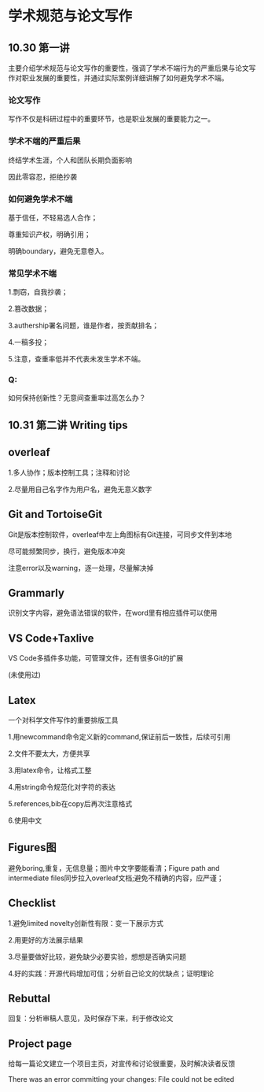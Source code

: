 学术规范与论文写作
=
## 10.30 第一讲
主要介绍学术规范与论文写作的重要性，强调了学术不端行为的严重后果与论文写作对职业发展的重要性，并通过实际案例详细讲解了如何避免学术不端。
### 论文写作

写作不仅是科研过程中的重要环节，也是职业发展的重要能力之一。

### 学术不端的严重后果

终结学术生涯，个人和团队长期负面影响

因此零容忍，拒绝抄袭

### 如何避免学术不端

基于信任，不轻易选人合作；

尊重知识产权，明确引用；

明确boundary，避免无意卷入。

### 常见学术不端

1.剽窃，自我抄袭；

2.篡改数据；

3.authership署名问题，谁是作者，按贡献排名；

4.一稿多投；

5.注意，查重率低并不代表未发生学术不端。

### Q:
如何保持创新性？无意间查重率过高怎么办？

## 10.31 第二讲 Writing tips
## overleaf
1.多人协作；版本控制工具；注释和讨论

2.尽量用自己名字作为用户名，避免无意义数字

## Git and TortoiseGit

Git是版本控制软件，overleaf中左上角图标有Git连接，可同步文件到本地

尽可能频繁同步，换行，避免版本冲突

注意error以及warning，逐一处理，尽量解决掉

## Grammarly
识别文字内容，避免语法错误的软件，在word里有相应插件可以使用

## VS Code+Taxlive
VS Code多插件多功能，可管理文件，还有很多Git的扩展

(未使用过)
## Latex
一个对科学文件写作的重要排版工具

1.用newcommand命令定义新的command,保证前后一致性，后续可引用

2.文件不要太大，方便共享

3.用latex命令，让格式工整

4.用string命令规范化对字符的表达

5.references,bib在copy后再次注意格式

6.使用中文
## Figures图
避免boring,重复，无信息量；图片中文字要能看清；Figure path and intermediate files同步拉入overleaf文档;避免不精确的内容，应严谨；
## Checklist
1.避免limited novelty创新性有限：变一下展示方式

2.用更好的方法展示结果

3.尽量要做好比较，避免缺少必要实验，想想是否确实问题

4.好的实践：开源代码增加可信；分析自己论文的优缺点；证明理论
## Rebuttal
回复：分析审稿人意见，及时保存下来，利于修改论文
## Project page
给每一篇论文建立一个项目主页，对宣传和讨论很重要，及时解决读者反馈


There was an error committing your changes: File could not be edited
























